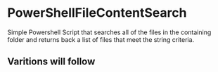 # PowerShellFileContentSearch
Simple Powershell Script that searches all of the files in the containing folder and returns back a list of files that meet the string criteria.
## Varitions will follow
